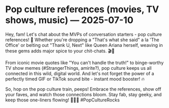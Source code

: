 # Pop culture references (movies, TV shows, music) — 2025-07-10

Hey, fam! Let's chat about the MVPs of conversation starters - pop culture references! 🌟 Whether you're dropping a "That's what she said" a la 'The Office' or belting out "Thank U, Next" like Queen Ariana herself, weaving in these gems adds major spice to your chit-chats. 🎬🎵

From iconic movie quotes like "You can't handle the truth!" to binge-worthy TV show memes (#StrangerThings, amirite?), pop culture keeps us all connected in this wild, digital world. And let's not forget the power of a perfectly timed GIF or TikTok sound bite - instant mood booster! 🔥

So, hop on the pop culture train, peeps! Embrace the references, show off your faves, and watch those connections bloom. Stay fab, stay geeky, and keep those one-liners flowing! 💁‍♀️✨ #PopCultureRocks